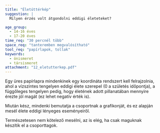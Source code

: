 ```yaml
---
title: "Életúttérkép"
suggestion: | 
  Milyen érzés volt átgondolni eddigi életeteket?

age_group:
  - 14-16 éves
  - 17-20 éves
time_req: "30 percnél több"
space_req: "tanteremben megvalósítható"
tool_req: "papírlapok, tollak"
keywords: 
  - önismeret
  - társismeret
attachment: "12_eletutterkep.pdf"
---
```


Egy üres papírlapra mindenkinek egy koordináta rendszert kell felrajzolnia, ahol a vízszintes tengelyen eddigi élete szerepel (0 a születés időpontja), a függőleges tengelyen pedig, hogy életének adott pillanatában mennyire érezte jól magát (ez lehet negatív érték is).

Miután kész, mindenki bemutatja a csoportnak a grafikonját, és ez alapján mesél élete eddigi lényeges eseményeiről.

Természetesen nem kötelező mesélni, az is elég, ha csak maguknak készítik el a csoporttagok.
  
  
